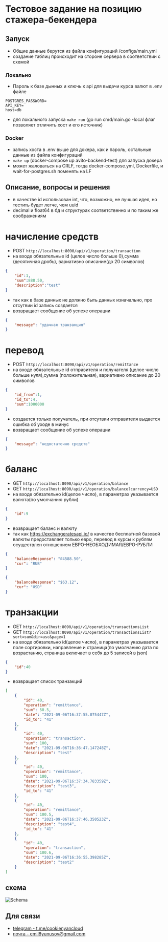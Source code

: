 # Тестовое задание на позицию стажера-бекендера

## Запуск
- Общие данные берутся из файла конфигураций /configs/main.yml
- создание таблиц происходит на стороне сервера в соответствии с схемой
### Локально
- Пароль к базе дынных и ключь к api для выдачи курса валют в .env файле
```dotenv
POSTGRES_PASSWORD=
API_KEY=
host=db
 ```
- для локального запуска `make run` (go run cmd/main.go -local флаг позволяет отличить хост и его источник)
### Docker
- запись хоста в .env выше для докера, как и пароль, остальные данные из файла конфигураций
- `make up` (docker-compose up avito-backend-test) для запуска докера
- может жаловаться на CRLF, тогда docker-compose.yml, Dockerfile, и wait-for-postgres.sh поменять на LF 

## Описание, вопросы и решения
- в качестве id использован int, что, возможно, не лучшая идея, но тестить будет легче, чем uuid
- decimal и float64 в бд и структурах соответственно и по таким же соображениям
# начисление средств
- POST `http://localhost:8090/api/v1/operation/transaction`
- на входе обязательные id (целое число больше 0),сумма (десятичная дробь), вариативно описание(до 20 символов)
```json
{
    "id":1,
    "sum":888.50,
    "description":"test"
}
```
- так как в базе данных не должно быть данных изначально, про отсутвии id запись создается
- возвращает сообщение об успехе операции
```json
{
    "message": "удачная транзакция"
}
```

# перевод
- POST `http://localhost:8090/api/v1/operation/remittance`
- на входе обязательные id отправителя и получателя (целое число больше нуля),сумма (положительная), вариативно описание до 20 символов
```json
{
    "id_from":1,
    "id_to":4,
    "sum":1000000
}
```
- создается только получатель, при отсутвии отправителя выдается ошибка об уходе в минус
- возвращает сообщение об успехе операции
```json
{
    "message": "недостаточно средств"
}
```


# баланс
- GET `http://localhost:8090/api/v1/operation/balance`
- GET `http://localhost:8090/api/v1/operation/balance?currency=USD`
- на входе обязательно id(целое число), в параметрах указывается валюта(по умолчанию рубли)
```json
{
    "id":9
}
```
- возвращает баланс и валюту
- так как https://exchangeratesapi.io/ в качестве бесплатной базовой валюты предоставляет только евро, перевод в курсы к рублям осуществлен отношением ЕВРО-НЕОБХОДИМАЯ/ЕВРО-РУБЛИ

```json
{
    "balanceResponse": "₽4588.50",
    "cur": "RUB"
}
```
```json
{
    "balanceResponse": "$63.12",
    "cur": "USD"
}
```

# транзакции
- GET `http://localhost:8090/api/v1/operation/transactionsList`
- GET `http://localhost:8090/api/v1/operation/transactionsList?sort=sum&dir=asc&page=1`
- на входе обязательно id(целое число), в параметрах указывается поле сортировки, направление и страница(по умолчанию дата по возрастанию, страница включает в себя до 5 записей в json)
```json
{
    "id":40
}
```
- возвращает список транзакций

```json
[
    {
        "id": 40,
        "operation": "remittance",
        "sum": 50.5,
        "date": "2021-09-06T16:37:55.075447Z",
        "id_to": "41"
    },
    {
        "id": 40,
        "operation": "transaction",
        "sum": 100,
        "date": "2021-09-06T16:36:47.147248Z",
        "description": "test"
    },
    {
        "id": 40,
        "operation": "remittance",
        "sum": 100,
        "date": "2021-09-06T16:37:34.783359Z",
        "description": "test3",
        "id_to": "41"
    },
    {
        "id": 40,
        "operation": "remittance",
        "sum": 100.5,
        "date": "2021-09-06T16:37:46.350523Z",
        "description": "test4",
        "id_to": "41"
    },
    {
        "id": 40,
        "operation": "transaction",
        "sum": 100.6,
        "date": "2021-09-06T16:36:55.398285Z",
        "description": "test2"
    }
]
```

## схема
![Schema](https://i.ibb.co/YbMpDPy/avito-schema.png)



## Для связи
- [telegram - t.me/cookienyancloud](t.me/cookienyancloud)
- [почта - emil8yunusov@gmail.com](emil8yunusov@gmail.com)





 
 
 